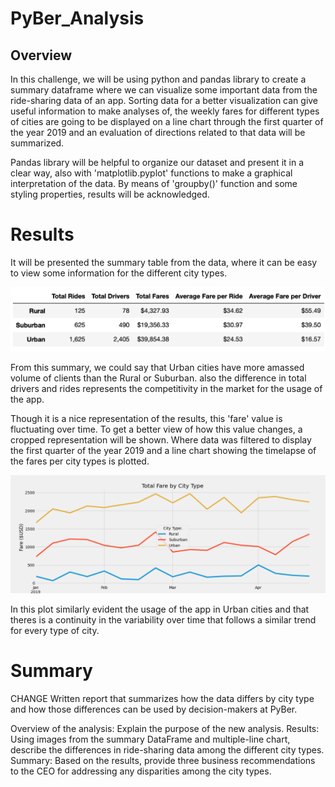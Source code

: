 # PyBer_Analysis

## Overview 

In this challenge, we will be using python and pandas library to create a summary dataframe where we can visualize some important data from the ride-sharing data of an app. Sorting data for a better visualization can give useful information to make analyses of, the weekly fares for different types of cities are going to be displayed on a line chart through the first quarter of the year 2019 and an evaluation of directions related to that data will be summarized.

Pandas library will be helpful to organize our dataset and present it in a clear way, also with 'matplotlib.pyplot' functions to make a graphical interpretation of the data. By means of 'groupby()' function and some styling properties, results will be acknowledged.  

# Results 

It will be presented the summary table from the data, where it can be easy to view some information for the different city types.

![Summary_table.png](/Analysis/Summary_table.png)

From this summary, we could say that Urban cities have more amassed volume of clients than the Rural or Suburban. also the difference in total drivers and rides represents the competitivity in the market for the usage of the app.

Though it is a nice representation of the results, this 'fare' value is fluctuating over time. To get a better view of how this value changes, a cropped representation will be shown. Where data was filtered to display the first quarter of the year 2019 and a line chart showing the timelapse of the fares per city types is plotted. 

![PyBer_fare_summay.png](/Analysis/PyBer_fare_summary.png)

In this plot similarly evident the usage of the app in Urban cities and that theres is a continuity in the variability over time that follows a similar trend for every type of city.

# Summary

CHANGE Written report that summarizes how the data differs by city type and how those differences can be used by decision-makers at PyBer.

Overview of the analysis: Explain the purpose of the new analysis.
Results: Using images from the summary DataFrame and multiple-line chart, describe the differences in ride-sharing data among the different city types.
Summary: Based on the results, provide three business recommendations to the CEO for addressing any disparities among the city types.
